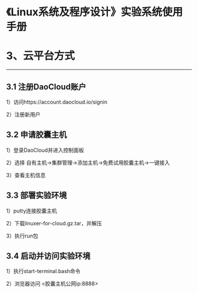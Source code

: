 《Linux系统及程序设计》实验系统使用手册
======
3、云平台方式
======
******

## 3.1 注册DaoCloud账户

1）访问https://account.daocloud.io/signin

2）注册新用户

## 3.2 申请胶囊主机

1）登录DaoCloud并进入控制面板

2）选择 自有主机->集群管理->添加主机->免费试用胶囊主机->一键接入

3）查看主机信息

## 3.3 部署实验环境

1）putty连接胶囊主机

2）下载linuxer-for-cloud.gz.tar，并解压

3）执行run包

## 3.4 启动并访问实验环境

1）执行start-terminal.bash命令

2）浏览器访问 <胶囊主机公网ip:8888>